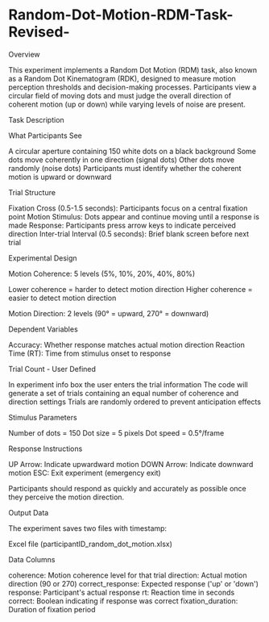 # Random-Dot-Motion-RDM-Task-Revised-
Overview

This experiment implements a Random Dot Motion (RDM) task, also known as a Random Dot Kinematogram (RDK), designed to measure motion perception thresholds and decision-making processes. Participants view a circular field of moving dots and must judge the overall direction of coherent motion (up or down) while varying levels of noise are present.

Task Description

What Participants See

A circular aperture containing 150 white dots on a black background Some dots move coherently in one direction (signal dots) Other dots move randomly (noise dots) Participants must identify whether the coherent motion is upward or downward

Trial Structure

Fixation Cross (0.5-1.5 seconds): Participants focus on a central fixation point Motion Stimulus: Dots appear and continue moving until a response is made Response: Participants press arrow keys to indicate perceived direction Inter-trial Interval (0.5 seconds): Brief blank screen before next trial

Experimental Design

Motion Coherence: 5 levels (5%, 10%, 20%, 40%, 80%)

Lower coherence = harder to detect motion direction Higher coherence = easier to detect motion direction

Motion Direction: 2 levels (90° = upward, 270° = downward)

Dependent Variables

Accuracy: Whether response matches actual motion direction Reaction Time (RT): Time from stimulus onset to response

Trial Count - User Defined

In experiment info box the user enters the trial information The code will generate a set of trials containing an equal number of coherence and direction settings Trials are randomly ordered to prevent anticipation effects

Stimulus Parameters

Number of dots = 150 Dot size = 5 pixels Dot speed = 0.5°/frame

Response Instructions

UP Arrow: Indicate upwardward motion DOWN Arrow: Indicate downward motion ESC: Exit experiment (emergency exit)

Participants should respond as quickly and accurately as possible once they perceive the motion direction.

Output Data

The experiment saves two files with timestamp:

Excel file (participantID_random_dot_motion.xlsx)

Data Columns

coherence: Motion coherence level for that trial direction: Actual motion direction (90 or 270) correct_response: Expected response ('up' or 'down') response: Participant's actual response rt: Reaction time in seconds correct: Boolean indicating if response was correct fixation_duration: Duration of fixation period

